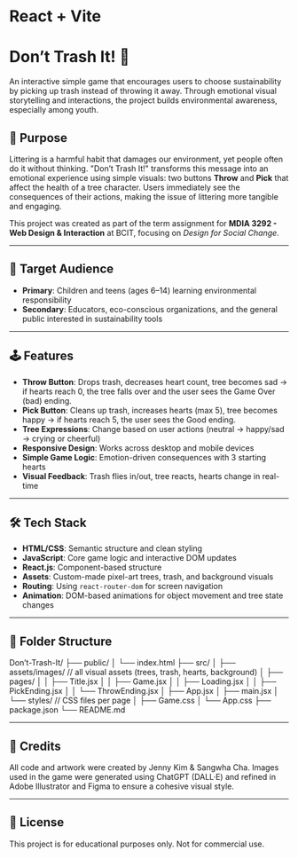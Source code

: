# React + Vite

# Don’t Trash It! 🌱

An interactive simple game that encourages users to choose sustainability by picking up trash instead of throwing it away. Through emotional visual storytelling and interactions, the project builds environmental awareness, especially among youth.

## 🎯 Purpose

Littering is a harmful habit that damages our environment, yet people often do it without thinking. "Don’t Trash It!" transforms this message into an emotional experience using simple visuals: two buttons **Throw** and **Pick** that affect the health of a tree character. Users immediately see the consequences of their actions, making the issue of littering more tangible and engaging.

This project was created as part of the term assignment for **MDIA 3292 - Web Design & Interaction** at BCIT, focusing on _Design for Social Change_.

---

## 👥 Target Audience

-   **Primary**: Children and teens (ages 6–14) learning environmental responsibility
-   **Secondary**: Educators, eco-conscious organizations, and the general public interested in sustainability tools

---

## 🕹️ Features

-   **Throw Button**: Drops trash, decreases heart count, tree becomes sad → if hearts reach 0, the tree falls over and the user sees the Game Over (bad) ending.
-   **Pick Button**: Cleans up trash, increases hearts (max 5), tree becomes happy → if hearts reach 5, the user sees the Good ending.
-   **Tree Expressions**: Change based on user actions (neutral → happy/sad → crying or cheerful)
-   **Responsive Design**: Works across desktop and mobile devices
-   **Simple Game Logic**: Emotion-driven consequences with 3 starting hearts
-   **Visual Feedback**: Trash flies in/out, tree reacts, hearts change in real-time

---

## 🛠️ Tech Stack

-   **HTML/CSS**: Semantic structure and clean styling
-   **JavaScript**: Core game logic and interactive DOM updates
-   **React.js**: Component-based structure
-   **Assets**: Custom-made pixel-art trees, trash, and background visuals
-   **Routing**: Using `react-router-dom` for screen navigation
-   **Animation**: DOM-based animations for object movement and tree state changes

---

## 📂 Folder Structure

Don’t-Trash-It/
├── public/
│ └── index.html
├── src/
│ ├── assets/images/ // all visual assets (trees, trash, hearts, background)
│ ├── pages/
│ │ ├── Title.jsx
│ │ ├── Game.jsx
│ │ ├── Loading.jsx
│ │ ├── PickEnding.jsx
│ │ └── ThrowEnding.jsx
│ ├── App.jsx
│ ├── main.jsx
│ └── styles/ // CSS files per page
│ ├── Game.css
│ └── App.css
├── package.json
└── README.md

---

## 📜 Credits

All code and artwork were created by Jenny Kim & Sangwha Cha.
Images used in the game were generated using ChatGPT (DALL·E) and refined in Adobe Illustrator and Figma to ensure a cohesive visual style.

---

## 🔗 License

This project is for educational purposes only. Not for commercial use.
